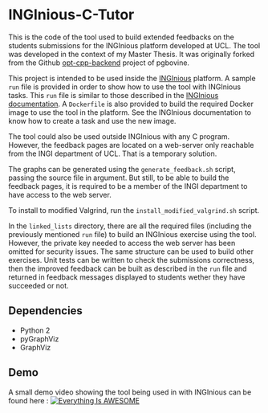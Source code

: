 # INGInious-C-Tutor
This is the code of the tool used to build extended feedbacks on the students submissions for the INGInious platform developed at UCL.
The tool was developed in the context of my Master Thesis. It was originally forked from the Github [opt-cpp-backend](https://github.com/pgbovine/opt-cpp-backend) project of pgbovine.

This project is intended to be used inside the [INGInious](https://github.com/UCL-INGI/INGInious) platform. A sample `run` file is provided in order to show how to use the tool with INGInious tasks. This `run` file is similar to those described in the [INGInious documentation](http://inginious.readthedocs.io/en/latest/teacher_doc/run_file.html). A `Dockerfile` is also provided to build the required Docker image to use the tool in the platform. See the INGInious documentation to know how to create a task and use the new image.

The tool could also be used outside INGInious with any C program. However, the feedback pages are located on a web-server only reachable from the INGI department of UCL. That is a temporary solution. 

The graphs can be generated using the `generate_feedback.sh` script, passing the source file in argument. But still, to be able to build the feedback pages, it is required to be a member of the INGI department to have access to the web server.

To install to modified Valgrind, run the `install_modified_valgrind.sh` script.

In the `linked_lists` directory, there are all the required files (including the previously mentioned `run` file) to build an INGInious exercise using the tool. However, the private key needed to access the web server has been omitted for security issues. The same structure can be used to build other exercises. Unit tests can be written to check the submissions correctness, then the improved feedback can be built as described in the `run` file and returned in feedback messages displayed to students wether they have succeeded or not.

## Dependencies
- Python 2
- pyGraphViz
- GraphViz

## Demo
A small demo video showing the tool being used in with INGInious can be found here :
[![Everything Is AWESOME](screenshotVideo.png)](https://www.youtube.com/watch?v=l2hn_xq6B_g "INGInious-C-Tutor Demo")
